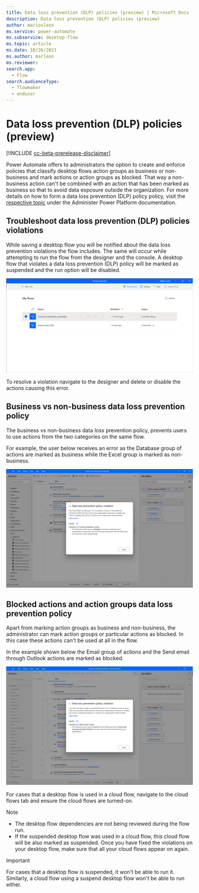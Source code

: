 ```yaml
---
title: Data loss prevention (DLP) policies (preview) | Microsoft Docs
description: Data loss prevention (DLP) policies (preview)
author: mariosleon
ms.service: power-automate
ms.subservice: desktop-flow
ms.topic: article
ms.date: 10/26/2021
ms.author: marleon
ms.reviewer:
search.app: 
  - Flow
search.audienceType: 
  - flowmaker
  - enduser
---
```

# Data loss prevention (DLP) policies (preview)
[!INCLUDE [cc-beta-prerelease-disclaimer](../includes/cc-beta-prerelease-disclaimer.md)]

Power Automate offers to administrators the option to create and enforce policies that classify desktop flows action groups as business or non-business and mark actions or action groups as blocked. That way a non-business action can't be combined with an action that has been marked as business so that to avoid data exposure outside the organization. For more details on how to form a data loss prevention (DLP) policy policy, visit the [respective topic](https://docs.microsoft.com/power-platform/admin/create-dlp-policy) under the Administer Power Platform documentation.
 

## Troubleshoot data loss prevention (DLP) policies violations

While saving a desktop flow you will be notified about the data loss prevention violations the flow includes. The same will occur while attempting to run the flow from the designer and the console. A desktop flow that violates a data loss prevention (DLP) policy will be marked as suspended and the run option will be disabled.

   ![Console with a suspended flow](./media/dlp/dlpsuspended.png)

To resolve a violation navigate to the designer and delete or disable the actions causing this error.

## Business vs non-business data loss prevention policy

The business vs non-business data loss prevention policy, prevents users to use actions from the two categories on the same flow. 

For example, the user below receives an error as the Database group of actions are marked as business while the Excel group is marked as non-business.

   ![DLP business - non business](./media/dlp/dlpbusiness-nonbusiness.png)

## Blocked actions and action groups data loss prevention policy

Apart from marking action groups as business and non-business, the administrator can mark action groups or particular actions as blocked. In this case these actions can't be used at all in the flow. 

In the example shown below the Email group of actions and the Send email through Outlook actions are marked as blocked.

   ![DLP blocked](./media/dlp/dlpblocked.png)

For cases that a desktop flow is used in a cloud flow, navigate to the cloud flows tab and ensure the cloud flows are turned-on.

>[!NOTE]
>- The desktop flow dependencies are not being reviewed during the flow run.
>- If the suspended desktop flow was used in a cloud flow, this cloud flow will be also marked as suspended. Once you have fixed the violations on your desktop flow, make sure that all your cloud flows appear on again.

>[!IMPORTANT]
>For cases that a desktop flow is suspended, it won't be able to run it. Similarly, a cloud flow using a suspend desktop flow won't be able to run either.
